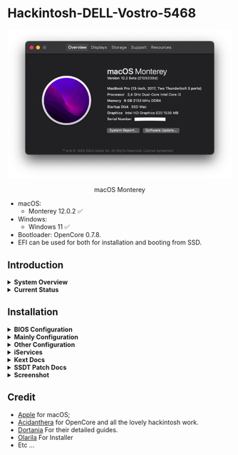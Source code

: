 # Hackintosh-DELL-Vostro-5468


![Monterey](Screenshot/1.png)


<p align = "center">
macOS Monterey
</p>

* macOS:
  - Monterey 12.0.2 ✅
* Windows:
  - Windows 11 ✅
* Bootloader: OpenCore 0.7.8.
* EFI can be used for both for installation and booting from SSD.

## Introduction

<details>  
<summary><strong>System Overview</strong></summary>
</br>

**Dell Vostro-14 5468**

| Type | Item |
| ---- | ---- |
| CPU | Intel Core i3-7100U @ 2.40 GHz, 3M Cache |
| RAM | Samsung 8GB DDR4-2133MHz |
| SSD1 | Digital Alliance 128GB M.2 SATA III |
| HDD2 | Western Digital WD5000LPCX 500GB SATA Hard Drive |
| Sound | Realtek ALC256 |
| Wireless, Bluetooth | Intel 3165 |
| Integrated GPU | Intel HD Graphics 620 |

</details>

<details>  
<summary><strong>Current Status</strong></summary>
</br>

| Feature | Status |
| ------------- | ------------- |
| CPU Power Management | ✅ Working |
| Sleep/Wake | ✅ Working |
| Intel HD620 Graphics Acceleration | ✅ Working |
| Intel Quartz Extreme and Intel Core Image (QE/CI) | ✅ Working |
| Brightness control slider | ✅ Working |
| Special function keys (audio, brightness...) | ✅ Working |
| Ethernet | ✅ Working |
| Audio | ✅ Working |
| Touchpad | ✅ Working |
| Battery | ✅ Working |
| iMessage/Facetime and App Store | ✅ Working  |
| Speakers and Headphones | ✅ Working |
| Built-in Microphone | ✅ Working |
| Webcam | ✅ Working |
| Wi-Fi/Bluetooth | ✅ Working |
| Hibernation | ✅ Working |
| FileVault | ✅ Working |
| Airdrop/Handoff | [-] Not Tested |
| BootCamp | [-] Not Tested |
| SD Card | ❌ [-] Not Tested |
| Fingerprint reader | ❌ Not working |

</details>

## Installation

<details>  
<summary><strong>BIOS Configuration</strong></summary>
</br>

**Recommend you should restore the BIOS setting to BIOS Setting first. Then configure the following things:**

  | Sub-menu | Key: Value | Comment |
  | --- | --- | --- |
  | UEFI Boot Path Security | `Disabled` | |
  | Enable Legacy Option ROMs | `Disabled` | Disable will help OpenCanopy load faster |
  | SATA Operation | `AHCI` | |
  | Enabled USB Boot Support | `Enabled` | |
  | Enable External USB Port | `Enabled` | |
  | Secure Boot | `Disabled` | Can set to `Enabled` if you have already custom secure boot keys and signed OpenCore binaries |
  | Wake on USB | `Enabled` | Wake from keyboard works correctly | |

</details>

<details>
<summary><strong>Mainly Configuration</strong></summary>

### Graphic Display
* Integrated Intel HD Graphics 620 support is handled by WhateverGreen, and configured in the `DeviceProperties` section of `config.plist`.

### Audio
* For ALC256 on this my Machine, I use `layout-id = 56`.
* Without any modifications, the headphone jack is buggy. External microphones aren't detected and the audio output may randomly stop working or start making weird noises.
* Start from this version, I change to use `ALCPlugFix`. It gives better sound experience and performance when using the headset/headphone.

</details>

<details>
<summary><strong>Other Configuration</strong></summary>

### Wireless, Bluetooth
* The stock Intel AC 3165 can be worked well with [OpenIntelWireless](https://github.com/OpenIntelWireless).

### Sleep, Wake and Hibernation
* Hibernation now is works with GPRW Patch and support for native macOS `hibernatemode3`
* Config in Terminal :
 - `sudo pmset powernap 0`
 - `sudo pmset proximitywake 0`
 - `sudo pmset standby 0`
 - `sudo pmset tcpkeepalive 0`
 - `sudo pmset lidwake 0`

### Keyboard, Trackpad and Magic Trackpad
- Look up & data detectors
- Secondary click (with two fingers, in bottom left corner*, in bottom right corner*)
- Tap to click
- Scrolling
- Zoom in or out
- Smart zoom
- Etc ...
- `Dont forget to make setting in Sleep and Wake on Terminal`

### CPU Power Management
* Native CPU Power Management

</details>

<details>
<summary><strong>iServices</strong></summary>

* To use iMessage and other Apple services, you need to generate your own serial numbers. This can be done using [CorpNewt's GenSMBIOS](https://github.com/corpnewt/GenSMBIOS). Make sure model is `MacBookPro15,1`. Then, go [Apple Check Coverage page](https://checkcoverage.apple.com/) to check your generated serial numbers. If the website tells you that the serial number **is not valid**, that is fine. Otherwise, you have to generate a new set.

* Next you will have to copy the following values to your `config.plist`:
  - Serial Number -> `PlatformInfo/Generic/SystemSerialNumber`.
  - Board Number -> `PlatformInfo/Generic/MLB`.
  - SmUUID -> `/PlatformInfo/Generic/SystemUUID`.
  Reboot and Apple services should work.

* If they don't, follow [this in-depth guide](https://dortania.github.io/OpenCore-Post-Install/universal/iservices.html). It goes deeper into ROM, clearing NVRAM, clearing Keychain (missing this step might cause major issues), and much more.
</details>

<details>  
<summary><strong>Kext Docs</strong></summary>
</br>

* AirportItlwm.kext: Intel AC 3165 Wirelless
* AppleALC.kext: Enable Audio with layout-id=56
* BlueToolFixup.kext: Enable Bluetooth
* Lilu.kext: Kernel extension bringing a platform for arbitrary kext, library, and program patching throughout the system for macOS
* PropertyInjector.kext: Property Inject for Sunrise Thermal Subsystem
* RealtekRTL8111.kext: Driver Ethernet for the Realtek RTL8111/8168 family
* ThermalSolution.kext: driver for Signal Processing Controller for Intel(R) Xeon ( now IETM and B0D4 devices are correctly attached as reported by IORegistryExplorer ) 
* USBMap.kext: For Mapping USB Port
* VoodooI2C and VoodooI2CHID: Fix Trackpad and Enable trackpad interrupt mode, pair with VoodooI2C.kext and VoodooI2CHID.kext
* VirtualSMC.kext: Advanced Apple SMC emulator in the kernel
* VoodooPS2Controller.kext: Enable Keyboard and Touchpad
* WhateverGreen.kext: Lilu plugin providing patches to select GPUs on macOS

</details>

<details>
<summary><strong>SSDT Patch Docs</strong></summary>
</br>

* ALS0: Enable light sensor
* EC-USBX: Fake embedded controller and fix USB power properties
* HPET: Fixing IRQ Conflicts
* PNLF: Fix brightness control
* SMBUS-MCHC: Fixing SMBus support
* USB-Reset: Reset All Detected Ports and hit discover ports
* XOSI: fixing I2C trackpads is enabling them within ACPI
* BRT6: Fix Mapping Brightness Keys
* CPU-PM: For Native CPU Power Management
* DMAC: Direct Memory Access Control
* MEM2: Expanded Memory Option
* PMCR: Power Management Capabilities Register
* AC: Load AppleACPIACAdapter
* `Now All SSDT* make to SSDT-HFDZ for make Simple`
* You Can See Configuration SSDT from [Dortania](https://dortania.github.io/OpenCore-Post-Install/#how-to-follow-this-guide)

</details>

<details>
<summary><strong>Screenshot</strong></summary>
</br>

![1](Screenshot/1.png)
![2](Screenshot/2.png)
![3](Screenshot/3.png)
![4](Screenshot/4.png)
![5](Screenshot/5.png)
![6](Screenshot/6.png)
![7](Screenshot/7.png)
![8](Screenshot/8.png)
![9](Screenshot/9.png)
![10](Screenshot/10.png)
![11](Screenshot/11.png)
![12](Screenshot/12.png)
![13](Screenshot/13.png)
![14](Screenshot/14.png)
![15](Screenshot/15.png)
![16](Screenshot/16.png)
![17](Screenshot/17.png)
![18](Screenshot/18.png)
![19](Screenshot/19.png)
![20](Screenshot/20.png)
![21](Screenshot/21.png)
![22](Screenshot/22.png)
![23](Screenshot/23.png)
![24](Screenshot/24.png)
![25](Screenshot/25.png)
* [UPDATE]
![26](Screenshot/26.png)
![27](Screenshot/27.png)
![28](Screenshot/28.png)
*[UPDATE USBMap Manual from DORTANIA]
![29](Screenshot/29.png)
</details>

## Credit
- [Apple](https://apple.com) for macOS;
- [Acidanthera](https://github.com/acidanthera) for OpenCore and all the lovely hackintosh work.
- [Dortania](https://github.com/dortania) For their detailed guides.
- [Olarila](Olarila.com) For Installer
- Etc ...
